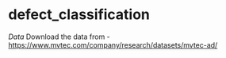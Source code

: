 # defect_classification

*Data*
Download the data from - https://www.mvtec.com/company/research/datasets/mvtec-ad/

